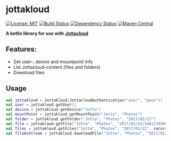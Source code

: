 # jottakloud

[![License: MIT](https://img.shields.io/badge/License-MIT-yellow.svg)](https://opensource.org/licenses/MIT)
[![Build Status](https://travis-ci.org/ezand/jottakloud.svg?branch=master)](https://travis-ci.org/ezand/jottakloud)
[![Dependency Status](https://www.versioneye.com/user/projects/58a607b24f72e00012ab9134/badge.svg?style=flat-square)](https://www.versioneye.com/user/projects/58a607b24f72e00012ab9134)
[![Maven Central](https://maven-badges.herokuapp.com/maven-central/org.ezand.jottakloud/jottakloud/badge.svg)](https://maven-badges.herokuapp.com/maven-central/org.ezand.jottakloud/jottakloud)

__A kotlin library for use with [Jottacloud](https://www.jottacloud.com)__

## Features:
* Get user-, device and mountpoint info
* List Jottacloud-content (files and folders)
* Download files

## Usage
```kotlin
val jottakloud = Jottakloud(JottacloudAuthentication("user", "pass"))
val user = jottakloud.getUser()
val device = jottakloud.getDevice("Jotta")
val mountPoint = jottakloud.getMountPoint("Jotta", "Photos")
val folder = jottakloud.getFolder("Jotta", "Photos", "2017/02/22")
val file = jottakloud.getFile("Jotta", "Photos", "2017/02/22/1481270269066.jpg")
val files = jottakloud.getFiles("Jotta", "Photos", "2017/02/22", recursive = true)
val fileAsStream = jottakloud.downloadFile("Jotta", "Photos", "2017/02/22/1481270269066.jpg")
```
